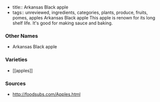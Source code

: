- title:: Arkansas Black apple
- tags:: unreviewed, ingredients, categories, plants, produce, fruits, pomes, apples
Arkansas Black apple This apple is renown for its long shelf life. It's good for making sauce and baking.

### Other Names

* Arkansas Black apple

### Varieties

* [[apples]]

### Sources
* http://foodsubs.com/Apples.html
